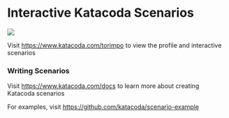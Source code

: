 # Interactive Katacoda Scenarios

[![](http://shields.katacoda.com/katacoda/torimpo/count.svg)](https://www.katacoda.com/torimpo "Get your profile on Katacoda.com")

Visit https://www.katacoda.com/torimpo to view the profile and interactive scenarios

### Writing Scenarios
Visit https://www.katacoda.com/docs to learn more about creating Katacoda scenarios

For examples, visit https://github.com/katacoda/scenario-example
